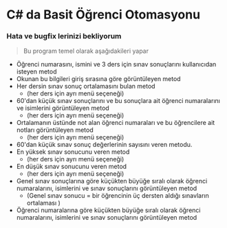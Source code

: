 # C# da Basit Öğrenci Otomasyonu

### Hata ve bugfix lerinizi bekliyorum

> Bu program temel olarak aşağıdakileri yapar

* Öğrenci numarasını, ismini ve 3 ders için  sınav sonuçlarını kullanıcıdan isteyen metod
* Okunan bu bilgileri giriş sırasına göre görüntüleyen metod
* Her dersin sınav sonuç ortalamasını bulan metod
	* (her ders için ayrı menü seçeneği)
* 60'dan küçük sınav sonuçlarını ve bu sonuçlara ait öğrenci numaralarını ve isimlerini görüntüleyen metod
	* (her ders için ayrı menü seçeneği)
* Ortalamanın üstünde not alan öğrenci numaraları ve bu öğrencilere ait notları görüntüleyen metod
	* (her ders için ayrı menü seçeneği)
* 60'dan küçük sınav sonuç değerlerinin sayısını veren metodu.
* En yüksek sınav sonucunu veren metod
	* (her ders için ayrı menü seçeneği)
* En düşük sınav sonucunu veren metod
	* (her ders için ayrı menü seçeneği)
* Genel sınav sonuçlarına  göre küçükten büyüğe sıralı olarak öğrenci numaralarını, isimlerini  ve sınav sonuçlarını görüntüleyen metod
	* (Genel sınav sonucu = bir öğrencinin üç dersten aldığı sınavların ortalaması )
* Öğrenci numaralarına göre küçükten büyüğe sıralı olarak öğrenci numaralarını, isimlerini ve sınav sonuçlarını görüntüleyen metod

